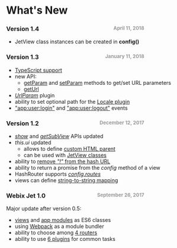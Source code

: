 <style>
.date{
    color:#999;
    font-size:80%;
    float:right;
    padding-right:10em;
}
</style>

# What's New

### Version 1.4 <span class="date">April 11, 2018</span>

- JetView class instances can be created in **config()**

### Version 1.3 <span class="date">January 11, 2018</span>

- [TypeScript support](practice/typescript.md)
- new API:
    - [getParam](details/views.md#getparam) and [setParam](details/views.md#setparam) methods to get/set URL parameters
    - [getUrl](details/views.md)
- [*UrlParam*](details/plugins.md#urlparam) plugin
- ability to set optional path for the [Locale plugin](details/plugins.md#locale)
- ["app:user:login"](details/inner_events.md#login) and ["app:user:logout"](details/inner_events.md#logout) events

### Version 1.2 <span class="date">December 12, 2017</span>

- [*show*](details/views.md#show) and [*getSubView*](details/views.md#getsub) APIs updated
- *this.ui* updated
    - allows to define [custom HTML parent](details/views.md#container)
    - can be used with [JetView classes](details/popups.md#class)
- ability to [remove *"!"* from the hash URL](details/routers.md#hash)
- ability to return a promise from the *config* method of a view
- HashRouter supports [*config.routes*](details/app_config.md#routes)
- views can define [string-to-string mapping](details/app_config.md#views)

### Webix Jet 1.0 <span class="date">September 26, 2017</span>

Major update after version 0.5:
- [views](basic/views.md) and [app modules](basic/app.md) as ES6 classes
- using [Webpack](practice/webpackconfig.md) as a module bundler
- ability to choose among [4 routers](details/routers.md)
- ability to use [6 plugins](details/plugins.md) for common tasks